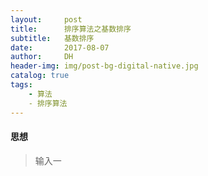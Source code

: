 ```yaml
---
layout:     post
title:      排序算法之基数排序
subtitle:   基数排序
date:       2017-08-07
author:     DH
header-img: img/post-bg-digital-native.jpg
catalog: true
tags:
    - 算法
    - 排序算法
---
```

#### 思想

>输入一

